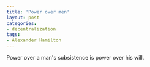 ```yaml
---
title: 'Power over men'
layout: post
categories:
- decentralization
tags:
- Alexander Hamilton
---
```


Power over a man's subsistence is power over his will.